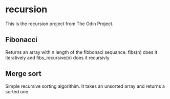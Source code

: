 # recursion
This is the recursion project from The Odin Project.

## Fibonacci
Returns an array with n length of the fibbonaci sequance.
fibs(n) does it iteratively and fibs_recursive(n) does it recursivly

## Merge sort
Simple recursive sorting algorithim.
It takes an unsorted array and returns a sorted one.
